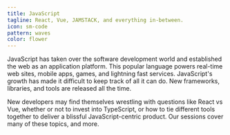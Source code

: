 ```yaml
---
title: JavaScript
tagline: React, Vue, JAMSTACK, and everything in-between.
icon: sm-code
pattern: waves
color: flower
---
```


JavaScript has taken over the software development world and established the web as an application platform. This popular language powers real-time web sites, mobile apps, games, and lightning fast services. JavaScript's growth has made it difficult to keep track of all it can do. New frameworks, libraries, and tools are released all the time.

New developers may find themselves wrestling with questions like React vs Vue, whether or not to invest into TypeScript, or how to tie different tools together to deliver a blissful JavaScript-centric product. Our sessions cover many of these topics, and more.
